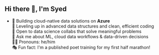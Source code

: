 ## Hi there 👋, I'm Syed

- 🚀 Building cloud-native data solutions on <b>Azure</b><br>
  🧠 Leveling up in advanced data structures and clean, efficient coding<br>
  🤝 Open to data science collabs that solve meaningful problems<br>
  🧩 Ask me about ML, cloud data workflows & data-driven decisions<br>
  🙋‍♂️ Pronouns: he/him<br>
  🎭 Fun fact: I'm a published poet training for my first half marathon!
